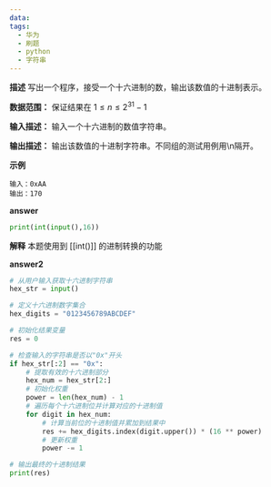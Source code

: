 ```yaml
---
data: 
tags:
  - 华为
  - 刷题
  - python
  - 字符串
---
```

**描述**
写出一个程序，接受一个十六进制的数，输出该数值的十进制表示。

**数据范围：** 保证结果在 $1\le n \le 2^{31}-1$

**输入描述：**
输入一个十六进制的数值字符串。

**输出描述：**
输出该数值的十进制字符串。不同组的测试用例用\n隔开。

**示例**
```
输入：0xAA
输出：170
```
 
 **answer**
 ```python
 print(int(input(),16))
 ```

**解释**
本题使用到 [[int()]] 的进制转换的功能

**answer2**
```python
# 从用户输入获取十六进制字符串
hex_str = input()

# 定义十六进制数字集合
hex_digits = "0123456789ABCDEF"

# 初始化结果变量
res = 0

# 检查输入的字符串是否以"0x"开头
if hex_str[:2] == "0x":
    # 提取有效的十六进制部分
    hex_num = hex_str[2:]
    # 初始化权重
    power = len(hex_num) - 1
    # 遍历每个十六进制位并计算对应的十进制值
    for digit in hex_num:
        # 计算当前位的十进制值并累加到结果中
        res += hex_digits.index(digit.upper()) * (16 ** power)
        # 更新权重
        power -= 1

# 输出最终的十进制结果
print(res)
```

